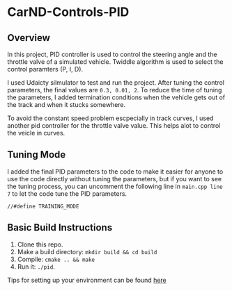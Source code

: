 # CarND-Controls-PID

## Overview
In this project, PID controller is used to control the steering angle and the throttle valve of a simulated vehicle. Twiddle algorithm is used to select the control paramters (P, I, D). 

I used Udaicty silmulator to test and run the project. After tuning the control parameters, the final values are `0.3, 0.01, 2`. To reduce the time of tuning the parameters, I added termination conditions when the vehicle gets out of the track and when it stucks somewhere. 

To avoid the constant speed problem escpecially in track curves, I used another pid controller for the throttle valve value. This helps alot to control the veicle in curves.

## Tuning Mode

I added the final PID parameters to the code to make it easier for anyone to use the code directly without tuning the parameters, but if you want to see the tuning process, you can uncomment the following line in `main.cpp line 7` to let the code tune the PID parameters.

```
//#define TRAINING_MODE
```

## Basic Build Instructions

1. Clone this repo.
2. Make a build directory: `mkdir build && cd build`
3. Compile: `cmake .. && make`
4. Run it: `./pid`. 

Tips for setting up your environment can be found [here](https://classroom.udacity.com/nanodegrees/nd013/parts/40f38239-66b6-46ec-ae68-03afd8a601c8/modules/0949fca6-b379-42af-a919-ee50aa304e6a/lessons/f758c44c-5e40-4e01-93b5-1a82aa4e044f/concepts/23d376c7-0195-4276-bdf0-e02f1f3c665d)
